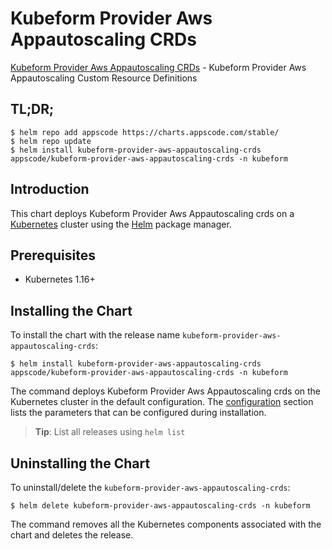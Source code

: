 # Kubeform Provider Aws Appautoscaling CRDs

[Kubeform Provider Aws Appautoscaling CRDs](https://github.com/kubeform) - Kubeform Provider Aws Appautoscaling Custom Resource Definitions

## TL;DR;

```console
$ helm repo add appscode https://charts.appscode.com/stable/
$ helm repo update
$ helm install kubeform-provider-aws-appautoscaling-crds appscode/kubeform-provider-aws-appautoscaling-crds -n kubeform
```

## Introduction

This chart deploys Kubeform Provider Aws Appautoscaling crds on a [Kubernetes](http://kubernetes.io) cluster using the [Helm](https://helm.sh) package manager.

## Prerequisites

- Kubernetes 1.16+

## Installing the Chart

To install the chart with the release name `kubeform-provider-aws-appautoscaling-crds`:

```console
$ helm install kubeform-provider-aws-appautoscaling-crds appscode/kubeform-provider-aws-appautoscaling-crds -n kubeform
```

The command deploys Kubeform Provider Aws Appautoscaling crds on the Kubernetes cluster in the default configuration. The [configuration](#configuration) section lists the parameters that can be configured during installation.

> **Tip**: List all releases using `helm list`

## Uninstalling the Chart

To uninstall/delete the `kubeform-provider-aws-appautoscaling-crds`:

```console
$ helm delete kubeform-provider-aws-appautoscaling-crds -n kubeform
```

The command removes all the Kubernetes components associated with the chart and deletes the release.


